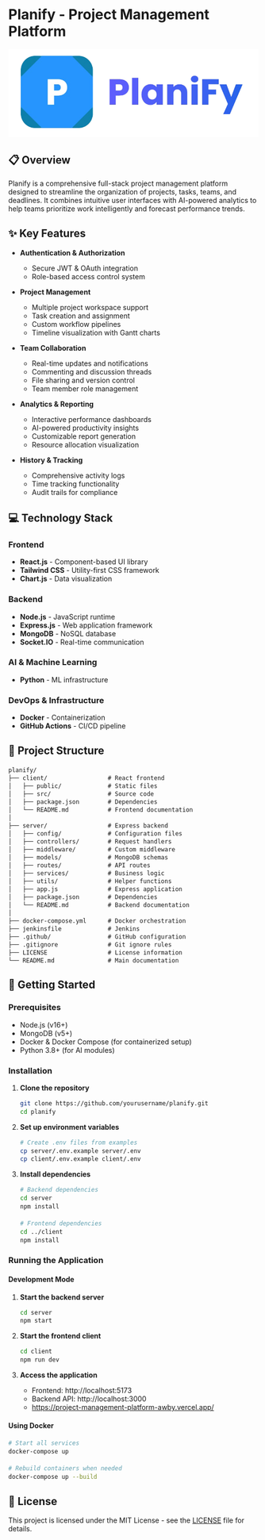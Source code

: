 # Planify - Project Management Platform

<div align="center">
  
![Planify Logo](./logo.png)

</div>

## 📋 Overview

Planify is a comprehensive full-stack project management platform designed to streamline the organization of projects, tasks, teams, and deadlines. It combines intuitive user interfaces with AI-powered analytics to help teams prioritize work intelligently and forecast performance trends.

## ✨ Key Features

- **Authentication & Authorization**
  - Secure JWT & OAuth integration
  - Role-based access control system
  
- **Project Management**
  - Multiple project workspace support
  - Task creation and assignment
  - Custom workflow pipelines
  - Timeline visualization with Gantt charts
  
- **Team Collaboration**
  - Real-time updates and notifications
  - Commenting and discussion threads
  - File sharing and version control
  - Team member role management
  
- **Analytics & Reporting**
  - Interactive performance dashboards
  - AI-powered productivity insights
  - Customizable report generation
  - Resource allocation visualization
  
- **History & Tracking**
  - Comprehensive activity logs
  - Time tracking functionality
  - Audit trails for compliance

## 💻 Technology Stack

### Frontend
- **React.js** - Component-based UI library
- **Tailwind CSS** - Utility-first CSS framework
- **Chart.js** - Data visualization

### Backend
- **Node.js** - JavaScript runtime
- **Express.js** - Web application framework
- **MongoDB** - NoSQL database
- **Socket.IO** - Real-time communication

### AI & Machine Learning
- **Python** - ML infrastructure

### DevOps & Infrastructure
- **Docker** - Containerization
- **GitHub Actions** - CI/CD pipeline
  
## 📂 Project Structure

```
planify/
├── client/                 # React frontend
│   ├── public/             # Static files
│   ├── src/                # Source code
│   ├── package.json        # Dependencies
│   └── README.md           # Frontend documentation
│
├── server/                 # Express backend
│   ├── config/             # Configuration files
│   ├── controllers/        # Request handlers
│   ├── middleware/         # Custom middleware
│   ├── models/             # MongoDB schemas
│   ├── routes/             # API routes
│   ├── services/           # Business logic
│   ├── utils/              # Helper functions
│   ├── app.js              # Express application
│   ├── package.json        # Dependencies
│   └── README.md           # Backend documentation
│
├── docker-compose.yml      # Docker orchestration
├── jenkinsfile             # Jenkins
├── .github/                # GitHub configuration
├── .gitignore              # Git ignore rules
├── LICENSE                 # License information
└── README.md               # Main documentation
```

## 🚀 Getting Started

### Prerequisites
- Node.js (v16+)
- MongoDB (v5+)
- Docker & Docker Compose (for containerized setup)
- Python 3.8+ (for AI modules)

### Installation

1. **Clone the repository**
   ```bash
   git clone https://github.com/yourusername/planify.git
   cd planify
   ```

2. **Set up environment variables**
   ```bash
   # Create .env files from examples
   cp server/.env.example server/.env
   cp client/.env.example client/.env
   ```

3. **Install dependencies**
   ```bash
   # Backend dependencies
   cd server
   npm install

   # Frontend dependencies
   cd ../client
   npm install
   ```

### Running the Application

#### Development Mode

1. **Start the backend server**
   ```bash
   cd server
   npm start
   ```

2. **Start the frontend client**
   ```bash
   cd client
   npm run dev
   ```

3. **Access the application**
   - Frontend: http://localhost:5173
   - Backend API: http://localhost:3000
   - https://project-management-platform-awby.vercel.app/

#### Using Docker

```bash
# Start all services
docker-compose up

# Rebuild containers when needed
docker-compose up --build
```

## 📄 License

This project is licensed under the MIT License - see the [LICENSE](LICENSE) file for details.

